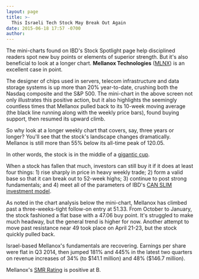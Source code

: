 ```yaml
---
layout: page
title: >-
  This Israeli Tech Stock May Break Out Again
date: 2015-06-18 17:57 -0700
author: 
---
```





The mini-charts found on IBD's Stock Spotlight page help disciplined readers spot new buy points or elements of superior strength. But it's also beneficial to look at a longer chart. **Mellanox Technologies** ([MLNX](https://research.investors.com/quote.aspx?symbol=MLNX)) is an excellent case in point.

  

The designer of chips used in servers, telecom infrastructure and data storage systems is up more than 20% year-to-date, crushing both the Nasdaq composite and the S&P 500. The mini-chart in the above screen not only illustrates this positive action, but it also highlights the seemingly countless times that Mellanox pulled back to its 10-week moving average (the black line running along with the weekly price bars), found buying support, then resumed its upward climb.

  

So why look at a longer weekly chart that covers, say, three years or longer? You'll see that the stock's landscape changes dramatically. Mellanox is still more than 55% below its all-time peak of 120.05.

  

In other words, the stock is in the middle of a [gigantic cup](http://education.investors.com/investors-corner/740868-how-to-invest-in-stocks.htm).

  

When a stock has fallen that much, investors can still buy it if it does at least four things: 1) rise sharply in price in heavy weekly trade; 2) form a valid base so that it can break out to 52-week highs; 3) continue to post strong fundamentals; and 4) meet all of the parameters of IBD's [CAN SLIM investment model](http://education.investors.com/).

  

As noted in the chart analysis below the mini-chart, Mellanox has climbed past a three-weeks-tight follow-on entry at 51.33. From October to January, the stock fashioned a flat base with a 47.06 buy point. It's struggled to make much headway, but the general trend is higher for now. Another attempt to move past resistance near 49 took place on April 21-23, but the stock quickly pulled back.

  

Israel-based Mellanox's fundamentals are recovering. Earnings per share were flat in Q3 2014, then jumped 181% and 445% in the latest two quarters on revenue increases of 34% (to \$141.1 million) and 48% (\$146.7 million).

  

Mellanox's [SMR Rating](http://research.investors.com/stock-checkup/?nav=ResearchCheckup) is positive at B.




